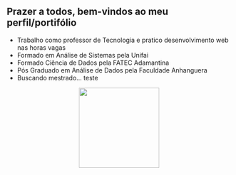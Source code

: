 <h2>Prazer a todos, bem-vindos ao meu perfil/portifólio</h2>

- Trabalho como professor de Tecnologia e pratico desenvolvimento web nas horas vagas
- Formado em Análise de Sistemas pela Unifai
- Formado Ciência de Dados pela FATEC Adamantina
- Pós Graduado em Análise de Dados pela Faculdade Anhanguera
- Buscando mestrado...
teste
<div align="center">
  <a href="https://github.com/GuilhermeChuman">
<!--   <img height="180em" src="https://github-readme-stats.vercel.app/api?username=GuilhermeChuman&show_icons=true&theme=dark&include_all_commits=true&count_private=true"/> -->
  <img height="180em" src="https://github-readme-stats.vercel.app/api/top-langs/?username=GuilhermeChuman&layout=compact&langs_count=7&theme=dark"/>
</div>
  
